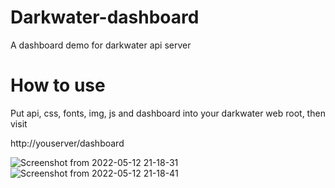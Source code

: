 # Darkwater-dashboard
A dashboard demo for darkwater api server
# How to use
Put api, css, fonts, img, js and dashboard into your darkwater web root, then visit 

http://youserver/dashboard

![Screenshot from 2022-05-12 21-18-31](https://user-images.githubusercontent.com/38799701/168084566-03c4275a-dbc9-44c1-a56a-4908442c171f.png)
![Screenshot from 2022-05-12 21-18-41](https://user-images.githubusercontent.com/38799701/168084593-ebec972d-9304-4bb4-8f6f-e747cb192fdc.png)
